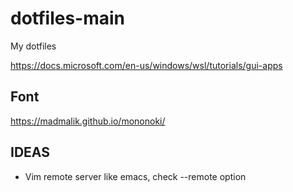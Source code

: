 # dotfiles-main
My dotfiles

https://docs.microsoft.com/en-us/windows/wsl/tutorials/gui-apps

## Font

https://madmalik.github.io/mononoki/

## IDEAS

- Vim remote server like emacs, check --remote option
